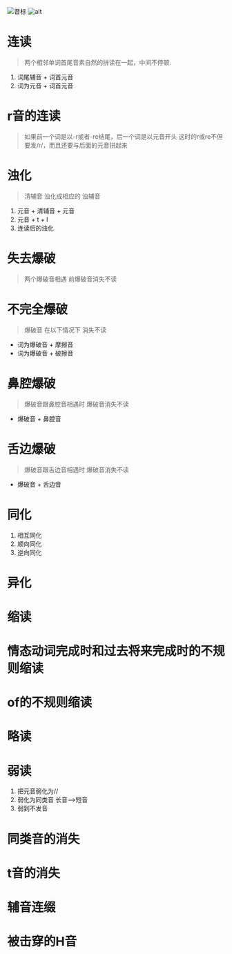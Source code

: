 
![音标](/home/xmk/Github/Notes/English/phonetic.png) 
![alt](/home/xmk/Pictures/papers/OHR.AZBend_ZH-CN9943469006_1920x1080.jpg) 

# 连读
> 两个相邻单词首尾音素自然的拼读在一起，中间不停顿.

1. 词尾辅音 + 词首元音
2. 词为元音 + 词首元音


# r音的连读
> 
> 如果前一个词是以-r或者-re结尾，后一个词是以元音开头
> 这时的r或re不但要发/r/，而且还要与后面的元音拼起来 


# 浊化
> 清辅音 浊化成相应的 浊辅音

1. 元音 + 清辅音 + 元音
2. 元音 + t + l
3. 连读后的浊化


# 失去爆破
> 两个爆破音相遇 前爆破音消失不读


# 不完全爆破
> 爆破音 在以下情况下 消失不读

- 词为爆破音 + 摩擦音
- 词为爆破音 + 破擦音


# 鼻腔爆破
> 爆破音跟鼻腔音相遇时 爆破音消失不读

- 爆破音 + 鼻腔音

# 舌边爆破
> 爆破音跟舌边音相遇时 爆破音消失不读

- 爆破音 + 舌边音


# 同化
> 

1. 相互同化
2. 顺向同化
3. 逆向同化


# 异化
> 

# 缩读
> 


# 情态动词完成时和过去将来完成时的不规则缩读 
> 


# of的不规则缩读
> 


# 略读
> 


# 弱读
>

1. 把元音弱化为//
2. 弱化为同类音  长音-->短音
3. 弱到不发音


# 同类音的消失
> 


# t音的消失
> 


# 辅音连缀
> 


# 被击穿的H音
> 



